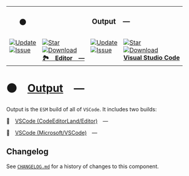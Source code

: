 <table><tr> <td colspan="1"> <h3 align="center"> <picture>    </picture> ⚫ </h3> </td> <td colspan="3" valign="top"> <h3 align="center"> Output — </h3> </td> </tr><tr><td valign="top" colspan="1"><a href="HTTPS://GitHub.Com/CodeEditorLand/Editor" target="_blank"> <picture> <source media="(prefers-color-scheme: dark)" srcset="https://img.shields.io/github/last-commit/CodeEditorLand/Editor?label=Update&color=black&labelColor=black&logoColor=white&logoWidth=0"> <source media="(prefers-color-scheme: light)" srcset="https://img.shields.io/github/last-commit/CodeEditorLand/Editor?label=Update&color=white&labelColor=white&logoColor=black&logoWidth=0"> <img src="https://img.shields.io/github/last-commit/CodeEditorLand/Editor?label=Update&color=black&labelColor=black&logoColor=white&logoWidth=0" alt="Update" title="Update"> </picture> </a><br><a href="HTTPS://GitHub.Com/CodeEditorLand/Editor" target="_blank"> <picture> <source media="(prefers-color-scheme: dark)" srcset="https://img.shields.io/github/issues/CodeEditorLand/Editor?label=Issue&color=black&labelColor=black&logoColor=white&logoWidth=0"> <source media="(prefers-color-scheme: light)" srcset="https://img.shields.io/github/issues/CodeEditorLand/Editor?label=Issue&color=white&labelColor=white&logoColor=black&logoWidth=0"> <img src="https://img.shields.io/github/issues/CodeEditorLand/Editor?label=Issue&color=black&labelColor=black&logoColor=white&logoWidth=0" alt="Issue" title="Issue"> </picture> </a><br></td><td valign="top" colspan="1"><a href="https://github.com/CodeEditorLand/Editor" target="_blank"><picture><source media="(prefers-color-scheme: dark)" srcset="https://img.shields.io/github/stars/CodeEditorLand/Editor?style=flat&label=Star&logo=github&color=black&labelColor=black&logoColor=white&logoWidth=0"><source media="(prefers-color-scheme: light)" srcset="https://img.shields.io/github/stars/CodeEditorLand/Editor?style=flat&label=Star&logo=github&color=white&labelColor=white&logoColor=black&logoWidth=0"><img src="https://img.shields.io/github/stars/CodeEditorLand/Editor?style=flat&label=Star&logo=github&color=black&labelColor=black&logoColor=white&logoWidth=0" alt="Star"></picture></a><br><a href="HTTPS://GitHub.Com/CodeEditorLand/Editor" target="_blank"> <picture> <source media="(prefers-color-scheme: dark)" srcset="https://img.shields.io/github/downloads/CodeEditorLand/Editor/total?label=Download&color=black&labelColor=black&logoColor=white&logoWidth=0"> <source media="(prefers-color-scheme: light)" srcset="https://img.shields.io/github/downloads/CodeEditorLand/Editor/total?label=Download&color=white&labelColor=white&logoColor=black&logoWidth=0"> <img src="https://img.shields.io/github/downloads/CodeEditorLand/Editor/total?label=Download&color=black&labelColor=black&logoColor=white&logoWidth=0" alt="Download" title="Download"> </picture> </a><br><a href="https://github.com/CodeEditorLand/Editor" target="_blank"><b>🏞️ Editor —</b></a></td><td valign="top" colspan="1"><a href="HTTPS://GitHub.Com/Microsoft/VSCode" target="_blank"> <picture> <source media="(prefers-color-scheme: dark)" srcset="https://img.shields.io/github/last-commit/Microsoft/VSCode?label=Update&color=black&labelColor=black&logoColor=white&logoWidth=0"> <source media="(prefers-color-scheme: light)" srcset="https://img.shields.io/github/last-commit/Microsoft/VSCode?label=Update&color=white&labelColor=white&logoColor=black&logoWidth=0"> <img src="https://img.shields.io/github/last-commit/Microsoft/VSCode?label=Update&color=black&labelColor=black&logoColor=white&logoWidth=0" alt="Update" title="Update"> </picture> </a><br><a href="HTTPS://GitHub.Com/Microsoft/VSCode" target="_blank"> <picture> <source media="(prefers-color-scheme: dark)" srcset="https://img.shields.io/github/issues/Microsoft/VSCode?label=Issue&color=black&labelColor=black&logoColor=white&logoWidth=0"> <source media="(prefers-color-scheme: light)" srcset="https://img.shields.io/github/issues/Microsoft/VSCode?label=Issue&color=white&labelColor=white&logoColor=black&logoWidth=0"> <img src="https://img.shields.io/github/issues/Microsoft/VSCode?label=Issue&color=black&labelColor=black&logoColor=white&logoWidth=0" alt="Issue" title="Issue"> </picture> </a><br></td><td valign="top" colspan="1"><a href="https://github.com/microsoft/vscode" target="_blank"><picture><source media="(prefers-color-scheme: dark)" srcset="https://img.shields.io/github/stars/microsoft/vscode?style=flat&label=Star&logo=github&color=black&labelColor=black&logoColor=white&logoWidth=0"><source media="(prefers-color-scheme: light)" srcset="https://img.shields.io/github/stars/microsoft/vscode?style=flat&label=Star&logo=github&color=white&labelColor=white&logoColor=black&logoWidth=0"><img src="https://img.shields.io/github/stars/microsoft/vscode?style=flat&label=Star&logo=github&color=black&labelColor=black&logoColor=white&logoWidth=0" alt="Star"></picture></a><br><a href="HTTPS://GitHub.Com/Microsoft/VSCode" target="_blank"> <picture> <source media="(prefers-color-scheme: dark)" srcset="https://img.shields.io/github/downloads/Microsoft/VSCode/total?label=Download&color=black&labelColor=black&logoColor=white&logoWidth=0"> <source media="(prefers-color-scheme: light)" srcset="https://img.shields.io/github/downloads/Microsoft/VSCode/total?label=Download&color=white&labelColor=white&logoColor=black&logoWidth=0"> <img src="https://img.shields.io/github/downloads/Microsoft/VSCode/total?label=Download&color=black&labelColor=black&logoColor=white&logoWidth=0" alt="Download" title="Download"> </picture> </a><br><a href="https://github.com/microsoft/vscode" target="_blank"><b>Visual Studio Code</b></a></td></tr></table>

# ⚫ [Output] —

Output is the `ESM` build of all of `VSCode`. It includes two builds:

🎁 [VSCode (CodeEditorLand/Editor)][CodeEditorLand] —

🎁 [VSCode (Microsoft/VSCode)][Microsoft] —

[Output]: HTTPS://NPMJS.Org/@codeeditorland/output
[CodeEditorLand]: HTTPS://GitHub.Com/CodeEditorLand/Editor.git
[Microsoft]: HTTPS://GitHub.Com/Microsoft/VSCode.git

## Changelog

See [`CHANGELOG.md`](CHANGELOG.md) for a history of changes to this component.

